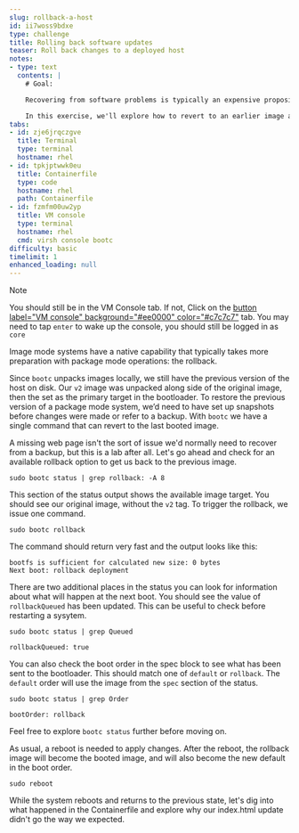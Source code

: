 ```yaml
---
slug: rollback-a-host
id: ii7woss9bdxe
type: challenge
title: Rolling back software updates
teaser: Roll back changes to a deployed host
notes:
- type: text
  contents: |
    # Goal:

    Recovering from software problems is typically an expensive proposition that requires a lot of preparatory work. Operating in image mode, roll back is a native capability.

    In this exercise, we'll explore how to revert to an earlier image already on disk.
tabs:
- id: zje6jrqczgve
  title: Terminal
  type: terminal
  hostname: rhel
- id: tpkjptwwk0eu
  title: Containerfile
  type: code
  hostname: rhel
  path: Containerfile
- id: fzmfm00uw2yp
  title: VM console
  type: terminal
  hostname: rhel
  cmd: virsh console bootc
difficulty: basic
timelimit: 1
enhanced_loading: null
---
```

> [!NOTE]
> You should still be in the VM Console tab. If not,
> Click on the [button label="VM console" background="#ee0000" color="#c7c7c7"](tab-2) tab.
> You may need to tap `enter` to wake up the console, you should still be logged in as `core`

Image mode systems have a native capability that typically takes more preparation with package mode operations: the rollback.

Since `bootc` unpacks images locally, we still have the previous version of the host on disk. Our `v2` image was unpacked along side of the original image, then the set as the primary target in the bootloader. To restore the previous version of a package mode system, we’d need to have set up snapshots before changes were made or refer to a backup. With `bootc` we have a single command that can revert to the last booted image.

A missing web page isn't the sort of issue we'd normally need to recover from a backup, but this is a lab after all. Let's go ahead and check for an available rollback option to get us back to the previous image.

```bash,run
sudo bootc status | grep rollback: -A 8
```

This section of the status output shows the available image target. You should see our original image, without the `v2` tag. To trigger the rollback, we issue one command.
```bash,run
sudo bootc rollback
```

The command should return very fast and the output looks like this:
````nocopy
bootfs is sufficient for calculated new size: 0 bytes
Next boot: rollback deployment
````

There are two additional places in the status you can look for information about what will happen at the next boot. You should see the value of `rollbackQueued` has been updated. This can be useful to check before restarting a sysytem.
```bash,run
sudo bootc status | grep Queued
```

```nocopy
rollbackQueued: true
```

You can also check the boot order in the spec block to see what has been sent to the bootloader. This should match one of `default` or `rollback`. The `default` order will use the image from the `spec` section of the status.
```bash,run
sudo bootc status | grep Order
```

```nocopy
bootOrder: rollback
```
Feel free to explore `bootc status` further before moving on.

As usual, a reboot is needed to apply changes. After the reboot, the rollback image will become the booted image, and will also become the new default in the boot order.
```bash,run
sudo reboot
```

While the system reboots and returns to the previous state, let's dig into what happened in the Containerfile and explore why our index.html update didn't go the way we expected.

